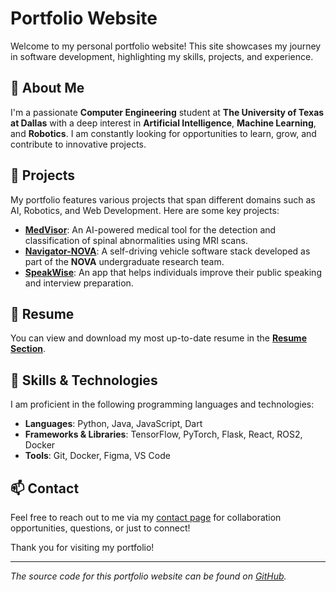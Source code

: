 # Portfolio Website

Welcome to my personal portfolio website! This site showcases my journey in software development, highlighting my skills, projects, and experience. 

## 💼 About Me

I'm a passionate **Computer Engineering** student at **The University of Texas at Dallas** with a deep interest in **Artificial Intelligence**, **Machine Learning**, and **Robotics**. I am constantly looking for opportunities to learn, grow, and contribute to innovative projects.

## 📂 Projects

My portfolio features various projects that span different domains such as AI, Robotics, and Web Development. Here are some key projects:

- **[MedVisor](https://github.com/saiperam/AIM-MedVisor)**: An AI-powered medical tool for the detection and classification of spinal abnormalities using MRI scans.
- **[Navigator-NOVA](https://github.com/saiperam/Navigator-NOVA-Undergraduate-Research-)**: A self-driving vehicle software stack developed as part of the **NOVA** undergraduate research team.
- **[SpeakWise](https://github.com/saiperam/SpeakWise)**: An app that helps individuals improve their public speaking and interview preparation.
  
## 📜 Resume

You can view and download my most up-to-date resume in the **[Resume Section](./assets/resume/Sai-Peram-Resume.pdf)**.

## 🌱 Skills & Technologies

I am proficient in the following programming languages and technologies:
- **Languages**: Python, Java, JavaScript, Dart
- **Frameworks & Libraries**: TensorFlow, PyTorch, Flask, React, ROS2, Docker
- **Tools**: Git, Docker, Figma, VS Code

## 📫 Contact

Feel free to reach out to me via my [contact page](./contact.html) for collaboration opportunities, questions, or just to connect!

Thank you for visiting my portfolio!

---

*The source code for this portfolio website can be found on [GitHub](https://github.com/saiperam/Portfolio-Website).*

